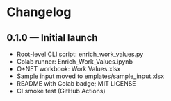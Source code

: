 ﻿# Changelog

## 0.1.0 — Initial launch
- Root-level CLI script: enrich_work_values.py
- Colab runner: Enrich_Work_Values.ipynb
- O*NET workbook: Work Values.xlsx
- Sample input moved to 	emplates/sample_input.xlsx
- README with Colab badge; MIT LICENSE
- CI smoke test (GitHub Actions)
